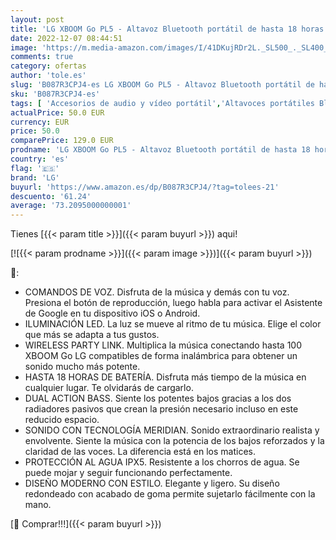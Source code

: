 ```yaml
---
layout: post
title: 'LG XBOOM Go PL5 - Altavoz Bluetooth portátil de hasta 18 horas de batería  resistencia al agua IPX5  altavoz con micrófono compatible con iPhone y Android en color azul marino'
date: 2022-12-07 08:44:51
image: 'https://m.media-amazon.com/images/I/41DKujRDr2L._SL500_._SL400_.jpg'
comments: true
category: ofertas
author: 'tole.es'
slug: 'B087R3CPJ4-es LG XBOOM Go PL5 - Altavoz Bluetooth portátil de hasta 18...'
sku: 'B087R3CPJ4-es'
tags: [ 'Accesorios de audio y vídeo portátil','Altavoces portátiles Bluetooth','Altavoces portátiles y altavoces con puerto dock','Audio y vídeo portátil','Electrónica','android','lg','🇪🇸', ]
actualPrice: 50.0 EUR
currency: EUR
price: 50.0
comparePrice: 129.0 EUR
prodname: 'LG XBOOM Go PL5 - Altavoz Bluetooth portátil de hasta 18 horas de batería  resistencia al agua IPX5  altavoz con micrófono compatible con iPhone y Android en color azul marino'
country: 'es'
flag: '🇪🇸'
brand: 'LG'
buyurl: 'https://www.amazon.es/dp/B087R3CPJ4/?tag=tolees-21'
descuento: '61.24'
average: '73.2095000000001'
---
```


Tienes [{{< param title >}}]({{< param buyurl >}}) aqui!

[![{{< param prodname >}}]({{< param image >}})]({{< param buyurl >}})

🔎:

- COMANDOS DE VOZ. Disfruta de la música y demás con tu voz. Presiona el botón de reproducción, luego habla para activar el Asistente de Google en tu dispositivo iOS o Android.
- ILUMINACIÓN LED. La luz se mueve al ritmo de tu música. Elige el color que más se adapta a tus gustos.
- WIRELESS PARTY LINK. Multiplica la música conectando hasta 100 XBOOM Go LG compatibles de forma inalámbrica para obtener un sonido mucho más potente.
- HASTA 18 HORAS DE BATERÍA. Disfruta más tiempo de la música en cualquier lugar. Te olvidarás de cargarlo.
- DUAL ACTION BASS. Siente los potentes bajos gracias a los dos radiadores pasivos que crean la presión necesario incluso en este reducido espacio.
- SONIDO CON TECNOLOGÍA MERIDIAN. Sonido extraordinario realista y envolvente. Siente la música con la potencia de los bajos reforzados y la claridad de las voces. La diferencia está en los matices.
- PROTECCIÓN AL AGUA IPX5. Resistente a los chorros de agua. Se puede mojar y seguir funcionando perfectamente.
- DISEÑO MODERNO CON ESTILO. Elegante y ligero. Su diseño redondeado con acabado de goma permite sujetarlo fácilmente con la mano.

[🛒 Comprar!!!]({{< param buyurl >}})
